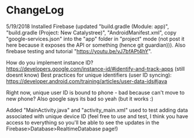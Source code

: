 # ChangeLog


5/19/2018 Installed Firebase (updated "build.gradle (Module: app)", "build.gradle (Project: New Catalystree)", "AndroidManifest.xml", copy "google-services.json" into the "app" folder in "project" mode (not post it here because it exposes the API or something (hence git guardian))). Also firebase testing and tutorial "https://youtu.be/vJ7bfAPt4hY".

How do you implement instance ID? https://developers.google.com/instance-id/#identify-and-track-apps (still doesnt know)
Best practices for unique identifiers (user ID syncing): https://developer.android.com/training/articles/user-data-ids#java

Right now, unique user ID is bound to phone - bad because can't move to new phone? Also google says its bad so yeah (but it works :\)

Added "MainActivity.java" and "activity_main.xml" used to test adding data associated with unique device ID (feel free to use and test, I think you have access to everything so you'll be able to see the updates in the Firebase>Database>RealtimeDatabase page!)
